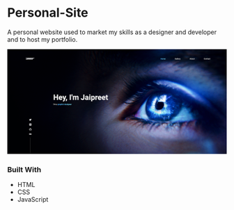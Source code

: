 # Personal-Site
A personal website used to market my skills as a designer and developer and to host my portfolio.

![Hero Section Preview](https://github.com/Jpreet927/Personal-Site/blob/main/images/Misc/ReadmePreview.png)

### Built With
 - HTML
 - CSS
 - JavaScript
